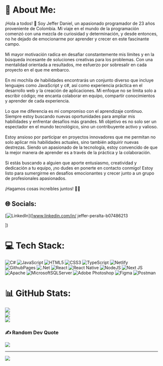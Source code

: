 # 💫 About Me:
¡Hola a todos! 👋 Soy Jeffer Daniel, un apasionado programador de 23 años proveniente de Colombia. Mi viaje en el mundo de la programación comenzó con una mezcla de curiosidad y determinación, y desde entonces, no he dejado de emocionarme por aprender y crecer en este fascinante campo.<br><br>Mi mayor motivación radica en desafiar constantemente mis límites y en la búsqueda incesante de soluciones creativas para los problemas. Con una mentalidad orientada a resultados, me esfuerzo por sobresalir en cada proyecto en el que me embarco.<br><br>En mi mochila de habilidades encontrarás un conjunto diverso que incluye lenguajes como JavaScript y c#, así como experiencia práctica en el desarrollo web y la creación de aplicaciones. Mi enfoque no se limita solo a escribir código; me encanta colaborar en equipo, compartir conocimientos y aprender de cada experiencia.<br><br>Lo que me diferencia es mi compromiso con el aprendizaje continuo. Siempre estoy buscando nuevas oportunidades para ampliar mis habilidades y enfrentar desafíos más grandes. Mi objetivo es no solo ser un espectador en el mundo tecnológico, sino un contribuyente activo y valioso.<br><br>Estoy ansioso por participar en proyectos innovadores que me permitan no solo aplicar mis habilidades actuales, sino también adquirir nuevas destrezas. Siendo un apasionado de la tecnología, estoy convencido de que la mejor manera de aprender es a través de la práctica y la colaboración.<br><br>Si estás buscando a alguien que aporte entusiasmo, creatividad y dedicación a tu equipo, ¡no dudes en ponerte en contacto conmigo! Estoy listo para sumergirme en desafíos emocionantes y crecer junto a un grupo de profesionales apasionados.<br><br>¡Hagamos cosas increíbles juntos! 🚀✨


## 🌐 Socials:
[![LinkedIn](https://img.shields.io/badge/LinkedIn-%230077B5.svg?logo=linkedin&logoColor=white)]([www.linkedin.com/in/
jeffer-peralta-b07486213

]) 

# 💻 Tech Stack:
![C#](https://img.shields.io/badge/c%23-%23239120.svg?style=for-the-badge&logo=csharp&logoColor=white) ![JavaScript](https://img.shields.io/badge/javascript-%23323330.svg?style=for-the-badge&logo=javascript&logoColor=%23F7DF1E) ![HTML5](https://img.shields.io/badge/html5-%23E34F26.svg?style=for-the-badge&logo=html5&logoColor=white) ![CSS3](https://img.shields.io/badge/css3-%231572B6.svg?style=for-the-badge&logo=css3&logoColor=white) ![TypeScript](https://img.shields.io/badge/typescript-%23007ACC.svg?style=for-the-badge&logo=typescript&logoColor=white) ![Netlify](https://img.shields.io/badge/netlify-%23000000.svg?style=for-the-badge&logo=netlify&logoColor=#00C7B7) ![GithubPages](https://img.shields.io/badge/github%20pages-121013?style=for-the-badge&logo=github&logoColor=white) ![.Net](https://img.shields.io/badge/.NET-5C2D91?style=for-the-badge&logo=.net&logoColor=white) ![React](https://img.shields.io/badge/react-%2320232a.svg?style=for-the-badge&logo=react&logoColor=%2361DAFB) ![React Native](https://img.shields.io/badge/react_native-%2320232a.svg?style=for-the-badge&logo=react&logoColor=%2361DAFB) ![NodeJS](https://img.shields.io/badge/node.js-6DA55F?style=for-the-badge&logo=node.js&logoColor=white) ![Next JS](https://img.shields.io/badge/Next-black?style=for-the-badge&logo=next.js&logoColor=white) ![Apache](https://img.shields.io/badge/apache-%23D42029.svg?style=for-the-badge&logo=apache&logoColor=white) ![MicrosoftSQLServer](https://img.shields.io/badge/Microsoft%20SQL%20Server-CC2927?style=for-the-badge&logo=microsoft%20sql%20server&logoColor=white) ![Adobe Photoshop](https://img.shields.io/badge/adobe%20photoshop-%2331A8FF.svg?style=for-the-badge&logo=adobe%20photoshop&logoColor=white) ![Figma](https://img.shields.io/badge/figma-%23F24E1E.svg?style=for-the-badge&logo=figma&logoColor=white) ![Postman](https://img.shields.io/badge/Postman-FF6C37?style=for-the-badge&logo=postman&logoColor=white)
# 📊 GitHub Stats:
![](https://github-readme-stats.vercel.app/api?username=JD10S&theme=dark&hide_border=false&include_all_commits=false&count_private=false)<br/>
![](https://github-readme-streak-stats.herokuapp.com/?user=JD10S&theme=dark&hide_border=false)<br/>
![](https://github-readme-stats.vercel.app/api/top-langs/?username=JD10S&theme=dark&hide_border=false&include_all_commits=false&count_private=false&layout=compact)

### ✍️ Random Dev Quote
![](https://quotes-github-readme.vercel.app/api?type=horizontal&theme=dark)

---
[![](https://visitcount.itsvg.in/api?id=JD10S&icon=5&color=0)](https://visitcount.itsvg.in)

<!-- Proudly created with GPRM ( https://gprm.itsvg.in ) -->
